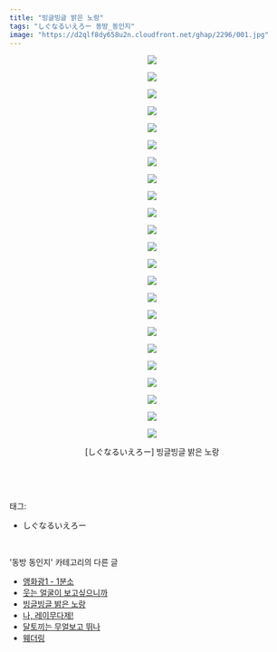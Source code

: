 ```yaml
---
title: "빙글빙글 밝은 노랑"
tags: "しぐなるいえろー 동방_동인지"
image: "https://d2qlf8dy658u2n.cloudfront.net/ghap/2296/001.jpg"
---
```

<div class="article">
<p style="text-align: center; clear: none; float: none;"><img src="{{ site.imgserver12 }}/ghap/2296/001.jpg"/></p>
<p style="text-align: center; clear: none; float: none;"><img src="{{ site.imgserver12 }}/ghap/2296/002.jpg"/></p>
<p style="text-align: center; clear: none; float: none;"><img src="{{ site.imgserver12 }}/ghap/2296/003.jpg"/></p>
<p style="text-align: center; clear: none; float: none;"><img src="{{ site.imgserver12 }}/ghap/2296/004.jpg"/></p>
<p style="text-align: center; clear: none; float: none;"><img src="{{ site.imgserver12 }}/ghap/2296/005.jpg"/></p>
<p style="text-align: center; clear: none; float: none;"><img src="{{ site.imgserver12 }}/ghap/2296/006.jpg"/></p>
<p style="text-align: center; clear: none; float: none;"><img src="{{ site.imgserver12 }}/ghap/2296/007.jpg"/></p>
<p style="text-align: center; clear: none; float: none;"><img src="{{ site.imgserver12 }}/ghap/2296/008.jpg"/></p>
<p style="text-align: center; clear: none; float: none;"><img src="{{ site.imgserver12 }}/ghap/2296/009.jpg"/></p>
<p style="text-align: center; clear: none; float: none;"><img src="{{ site.imgserver12 }}/ghap/2296/010.jpg"/></p>
<p style="text-align: center; clear: none; float: none;"><img src="{{ site.imgserver12 }}/ghap/2296/011.jpg"/></p>
<p style="text-align: center; clear: none; float: none;"><img src="{{ site.imgserver12 }}/ghap/2296/012.jpg"/></p>
<p style="text-align: center; clear: none; float: none;"><img src="{{ site.imgserver12 }}/ghap/2296/013.jpg"/></p>
<p style="text-align: center; clear: none; float: none;"><img src="{{ site.imgserver12 }}/ghap/2296/014.jpg"/></p>
<p style="text-align: center; clear: none; float: none;"><img src="{{ site.imgserver12 }}/ghap/2296/015.jpg"/></p>
<p style="text-align: center; clear: none; float: none;"><img src="{{ site.imgserver12 }}/ghap/2296/016.jpg"/></p>
<p style="text-align: center; clear: none; float: none;"><img src="{{ site.imgserver12 }}/ghap/2296/017.jpg"/></p>
<p style="text-align: center; clear: none; float: none;"><img src="{{ site.imgserver12 }}/ghap/2296/018.jpg"/></p>
<p style="text-align: center; clear: none; float: none;"><img src="{{ site.imgserver12 }}/ghap/2296/019.jpg"/></p>
<p style="text-align: center; clear: none; float: none;"><img src="{{ site.imgserver12 }}/ghap/2296/020.jpg"/></p>
<p style="text-align: center; clear: none; float: none;"><img src="{{ site.imgserver12 }}/ghap/2296/021.jpg"/></p>
<p style="text-align: center; clear: none; float: none;"><img src="{{ site.imgserver12 }}/ghap/2296/022.jpg"/></p>
<p style="text-align: center; clear: none; float: none;"><img src="{{ site.imgserver12 }}/ghap/2296/023.jpg"/></p>
<p style="text-align: center; clear: none; float: none;">[しぐなるいえろー] 빙글빙글 밝은 노랑</p>
<p><br/></p>
</div><br/>
<div class="tagTrail">
<p>태그: </p>
<ul>
<li>しぐなるいえろー</li>
</ul>
</div><br/>
<div class="another">
<p>'동방 동인지' 카테고리의 다른 글</p>
<ul>
<li><a href="/ghap_2298">앵화광1 - 1분소</a></li>
<li><a href="/ghap_2297">웃는 얼굴이 보고싶으니까</a></li>
<li><a href="/ghap_2296">빙글빙글 밝은 노랑</a></li>
<li><a href="/ghap_2295">나, 레이무다제!</a></li>
<li><a href="/ghap_2294">달토끼는 무얼보고 뛰나</a></li>
<li><a href="/ghap_2293">웨더링</a></li>
</ul>
</div><br/>
<div class="cb_module cb_fluid">
<div class="cb_wrt cb_profile">
</div><!-- commentList close -->
</div><br/>
